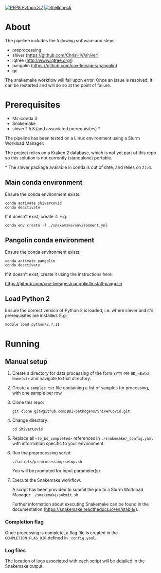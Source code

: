 [![PEP8 Python 3.7](https://github.com/BDI-pathogens/ShiverCovid/actions/workflows/pep8.yml/badge.svg)](https://github.com/BDI-pathogens/ShiverCovid/actions/workflows/pep8.yml)
[![Shellcheck](https://github.com/BDI-pathogens/ShiverCovid/actions/workflows/shellcheck.yml/badge.svg)](https://github.com/BDI-pathogens/ShiverCovid/actions/workflows/shellcheck.yml)

# About

The pipeline includes the following software and steps:

- preprocessing
- shiver (https://github.com/ChrisHIV/shiver)
- iqtree (http://www.iqtree.org/)
- pangolin (https://github.com/cov-lineages/pangolin)
- qc

The snakemake workflow will fail upon error. Once an issue is resolved, it can be restarted and will do so at the point of failure.

# Prerequisites

- Miniconda 3
- Snakemake
- shiver 1.5.8 (and associated prerequisites) *

The pipeline has been tested on a Linux environment using a Slurm Workload Manager.

The project relies on a Kraken 2 database, which is not yet part of this repo so this solution is not currently (standalone) portable.

\* The shiver package available in conda is out of date, and relies on `2to3`.

## Main conda environment

Ensure the conda environment exists:
```
conda activate shivercovid
conda deactivate
```
If it doesn't exist, create it. E.g:
```
conda env create -f ./snakemake/environment.yml
```

## Pangolin conda environment

Ensure the conda environment exists:
```
conda activate pangolin
conda deactivate
```
If it doesn't exist, create it using the instructions here:

https://github.com/cov-lineages/pangolin#install-pangolin

## Load Python 2

Ensure the correct version of Python 2 is loaded, i.e. where shiver and it's prerequisites are installed. E.g:
```
module load python/2.7.11
```

# Running

## Manual setup

1. Create a directory for data processing of the form `YYYY-MM-DD_<Batch Name(s)>` and navigate to that directory.

1. Create a `samples.txt` file containing a list of samples for processing, with one sample per row.

1. Clone this repo:
    ```
    git clone git@github.com:BDI-pathogens/ShiverCovid.git
    ```

1. Change directory:
    ```
    cd ShiverCovid
    ```

1. Replace all `<to_be_completed>` references in `./snakemake/_config.yaml` with information specific to your environment.

1. Run the preprocessing script:
    ```
    ./scripts/preprocessing/setup.sh
    ```
   You will be prompted for input parameter(s).

1. Execute the Snakemake workflow.

   A script has been provided to submit the job to a Slurm Workload Manager: `./snakemake/submit.sh`
   
   Further information about executing Snakemake can be found in the documentation (https://snakemake.readthedocs.io/en/stable/).

### Completion flag

Once processing is complete, a flag file is created in the `COMPLETION_FLAG_DIR` defined in `_config.yaml`.

### Log files

The location of logs associated with each script will be detailed in the Snakemake output.
